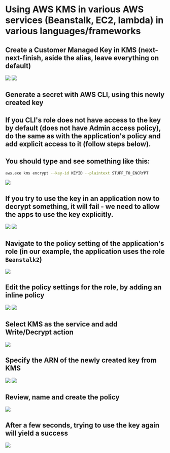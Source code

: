 # Using AWS KMS in various AWS services (Beanstalk, EC2, lambda) in various languages/frameworks

## Create a Customer Managed Key in KMS (next-next-finish, aside the alias, leave everything on default)
![](1.png)
![](2.png)

## Generate a secret with AWS CLI, using this newly created key
## If you CLI's role does not have access to the key by default (does not have Admin access policy), do the same as with the application's policy and add explicit access to it (follow steps below).
## You should type and see something like this:
```sh
aws.exe kms encrypt --key-id KEYID --plaintext STUFF_TO_ENCRYPT
```
![](secret.png)

## If you try to use the key in an application now to decrypt something, it will fail - we need to allow the apps to use the key explicitly.
![](appexample.png)
![](fail.png)

## Navigate to the policy setting of the application's role (in our example, the application uses the role `Beanstalk2`)
![](3.png)
## Edit the policy settings for the role, by adding an inline policy
![](4.png)
![](5.png)
## Select KMS as the service and add Write/Decrypt action
![](6.png)
## Specify the ARN of the newly created key from KMS
![](7.png)
![](8.png)
## Review, name and create the policy
![](9.png)

## After a few seconds, trying to use the key again will yield a success
![](success.png)
